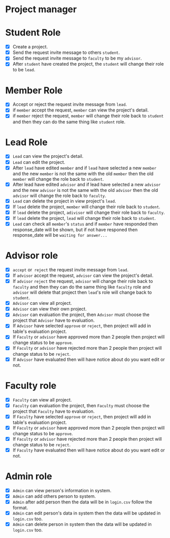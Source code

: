 # Project manager

# Student Role
- [X]  Create a project.
- [X]  Send the request invite message to others `student`.
- [X]  Send the request invite message to `faculty` to be my `advisor`.
- [x]  After `student` have created the project, the `student` will change their role to be `lead`.

# Member Role
- [X]  Accept or reject the request invite message from `lead`.
- [X]  if `member` accept the request, `member` can view the project's detail.
- [X]  if `member` reject the request, `member` will change their role back to `student` and then they can do the same thing like `student` role.

# Lead Role
- [X] `Lead` can view the project's detail.
- [X] `Lead` can edit the project.
- [X] After `lead` have edited `member` and if `lead` have selected a new `member` and the new `member` is not the same with the old `member` then the old `member` will change the role back to `student`.
- [X] After lead have edited `advisor` and if lead have selected a new `advisor` and the new `advisor` is not the same with the old `advisor` then the old `advisor` will change the role back to `faculty`.
- [X] `Lead` can delete the project in view project's `lead`.
- [X] If `lead` delete the project, `member` will change their role back to `student`.
- [X] If `lead` delete the project, `adivisor` will change their role back to `faculty`.
- [X] If `lead` delete the project, `lead` will change their role back to `student`.
- [X] `Lead` can check all `member`'s `status` and if `member` have responded then response_date will be shown, but if not have responed then response_date will be `waiting for answer...`

# Advisor role
- [X]  `accept` or` reject` the request invite message from `lead`.
- [X]  If `advisor` accept the request, `advisor` can view the project's detail.
- [X]  If `advisor` `reject` the request, `advisor` will change their role back to `faculty` and then they can do the same thing like `faculty` role and `advisor` will delete that project then `lead`'s role will change back to `student`. 
- [X]  `Advisor` can view all project.
- [X]  `Advisor` can view their own project.
- [X]  `Advisor` can evaluation the project, then `Advisor` must choose the project that `Advisor` have to evaluation.
- [X]   If `Advisor` have selected `approve` or `reject`, then project will add in table's evaluation project.
- [X]   If `Faculty` or `advisor` have approved more than 2 people then project will change status to be `approve`.
- [X]   If `Faculty` or `advisor` have rejected more than 2 people then project will change status to be `reject`.
- [X]   If `Advisor` have evaluated then will have notice about do you want edit or not.

# Faculty role
- [X]  `Faculty` can view all project.
- [X]  `Faculty` can evaluation the project, then `Faculty` must choose the project that `Faculty` have to evaluation.
- [X]   If `Faculty` have selected `approve` or `reject`, then project will add in table's evaluation project.
- [X]   If `Faculty` or `advisor` have approved more than 2 people then project will change status to be `approve`.
- [X]   If `Faculty` or `advisor` have rejected more than 2 people then project will change status to be `reject`.
- [X]   If `Faculty` have evaluated then will have notice about do you want edit or not.

# Admin role
- [X]  `Admin` can view person's information in system.
- [X]  `Admin` can add others person to system.
- [X]  `Admin` after add person then the data will be in `login.csv` follow the format.
- [X]  `Admin` can edit person's data in system then the data will be updated in `login.csv` too. 
- [X]  `Admin` can delete person in system then the data will be updated in `login.csv` too.